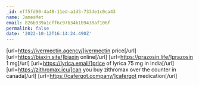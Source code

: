 ```yaml
---
_id: eff5fd90-4a48-11ed-a1d3-733de1c0ca43
name: JamesMet
email: 826b939a1cff6c97b34b1b9438af106f
permalink: false
date: '2022-10-12T16:14:24.490Z'
---
```

[url=https://ivermectin.agency/]ivermectin price[/url] [url=https://biaxin.site/]biaxin online[/url] [url=https://prazosin.life/]prazosin 1 mg[/url] [url=https://lyrica.email/]price of lyrica 75 mg in india[/url] [url=https://zithromax.icu/]can you buy zithromax over the counter in canada[/url] [url=https://cafergot.company/]cafergot medication[/url]
